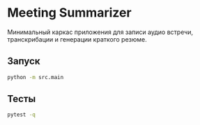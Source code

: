 # Meeting Summarizer

Минимальный каркас приложения для записи аудио встречи, транскрибации и генерации краткого резюме.

## Запуск

```bash
python -m src.main
```

## Тесты

```bash
pytest -q
```
